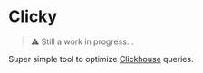 # Clicky

> ⚠️ Still a work in progress...

Super simple tool to optimize [Clickhouse](https://clickhouse.com/) queries.